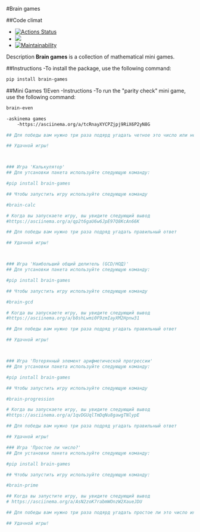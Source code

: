 #Brain games

##Code climat
- [![Actions Status](https://github.com/bebcor/python-project-49/actions/workflows/hexlet-check.yml/badge.svg)](https://github.com/bebcor/python-project-49/actions)
- <a href="https://codeclimate.com/github/bebcor/python-project-49/maintainability"><img src="https://api.codeclimate.com/v1/badges/99d1b9997b0fdebf4996/maintainability" /></a>
- [![Maintainability](https://api.codeclimate.com/v1/badges/99d1b9997b0fdebf4996/maintainability)](https://codeclimate.com/github/bebcor/python-project-49/maintainability)


Description
**Brain games** is a collection of mathematical mini games.


##Instructions
	-To install the package, use the following command:
```bash
pip install brain-games
```

##Mini Games
1)Even
-Instructions
	-To run the "parity check" mini game, use the following command:

```bash
brain-even

-askinema games
	-https://asciinema.org/a/tcRnayXYCPZjpj9RiX6P2yN8G

## Для победы вам нужно три раза подярд угадать четное это число или нет

## Удачной игры!



### Игра 'Калькулятор'
## Для утсановки пакета используйте следующую команду:

#pip install brain-games

## Чтобы запустить игру используйте следующую команду

#brain-calc

# Когда вы запускаете игру, вы увидите следующий вывод
#https://asciinema.org/a/qp2t6gaU6w6JpE97Q8KcAn66K

## Для победы вам нужно три раза подряд угадать правильный ответ

## Удачной игры!



### Игра 'Наибольший общий делитель (GCD/НОД)'
## Для утсановки пакета используйте следующую команду:

#pip install brain-games

## Чтобы запустить игру используйте следующую команду

#brain-gcd

# Когда вы запускаете игру, вы увидите следующий вывод
#https://asciinema.org/a/b8shLwmi0F9zmIayXM2Hpnw31

## Для победы вам нужно три раза подряд угадать правильный ответ

## Удачной игры!



### Игра 'Потерянный элемент арифметической прогрессии'
## Для утсановки пакета используйте следующую команду:

#pip install brain-games

## Чтобы запустить игру используйте следующую команду

#brain-progression

# Когда вы запускаете игру, вы увидите следующий вывод
#https://asciinema.org/a/1qvDGUqlTmDqNu8gawgTNlypE

## Для победы вам нужно три раза подряд угадать правильный ответ

## Удачной игры!

### Игра 'Простое ли число?'
## Для установки пакета используйте следующую команду:

#pip install brain-games

## Чтобы запустить игру используйте следующую команду:

#brain-prime

## Когда вы запустите игру, вы увидите следующий вывод
# https://asciinema.org/a/AsN2zoK7rabmWOnzW2XaueJDU

## Для победы вам нужно три раза подярд угадать простое ли это число или нет.

## Удачной игры!
